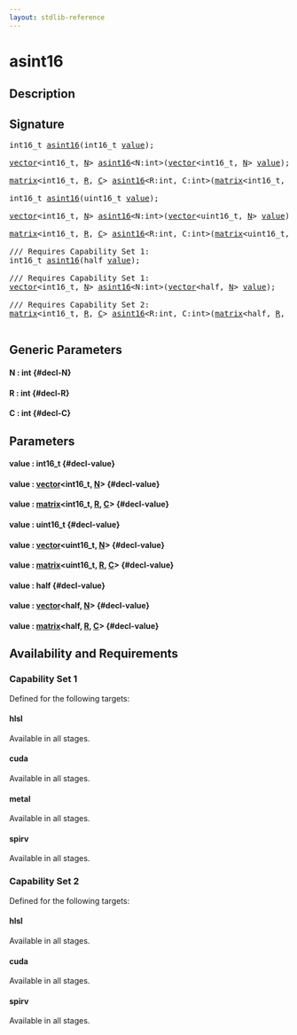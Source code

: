 ```yaml
---
layout: stdlib-reference
---
```


# asint16

## Description





## Signature 

<pre>
int16_t <a href="/stdlib-reference/global-decls/asint16">asint16</a>(int16_t <a href="/stdlib-reference/global-decls/asint16#decl-value" class="code_param">value</a>);

<a href="/stdlib-reference/types/vector/index">vector</a>&lt;int16_t, <a href="/stdlib-reference/types/vector/index#decl-N" class="code_var">N</a>&gt; <a href="/stdlib-reference/global-decls/asint16">asint16</a>&lt;N:int&gt;(<a href="/stdlib-reference/types/vector/index">vector</a>&lt;int16_t, <a href="/stdlib-reference/types/vector/index#decl-N" class="code_var">N</a>&gt; <a href="/stdlib-reference/global-decls/asint16#decl-value" class="code_param">value</a>);

<a href="/stdlib-reference/types/matrix/index">matrix</a>&lt;int16_t, <a href="/stdlib-reference/types/matrix/index#decl-R" class="code_var">R</a>, <a href="/stdlib-reference/types/matrix/index#decl-C" class="code_var">C</a>&gt; <a href="/stdlib-reference/global-decls/asint16">asint16</a>&lt;R:int, C:int&gt;(<a href="/stdlib-reference/types/matrix/index">matrix</a>&lt;int16_t, <a href="/stdlib-reference/types/matrix/index#decl-R" class="code_var">R</a>, <a href="/stdlib-reference/types/matrix/index#decl-C" class="code_var">C</a>&gt; <a href="/stdlib-reference/global-decls/asint16#decl-value" class="code_param">value</a>);

int16_t <a href="/stdlib-reference/global-decls/asint16">asint16</a>(uint16_t <a href="/stdlib-reference/global-decls/asint16#decl-value" class="code_param">value</a>);

<a href="/stdlib-reference/types/vector/index">vector</a>&lt;int16_t, <a href="/stdlib-reference/types/vector/index#decl-N" class="code_var">N</a>&gt; <a href="/stdlib-reference/global-decls/asint16">asint16</a>&lt;N:int&gt;(<a href="/stdlib-reference/types/vector/index">vector</a>&lt;uint16_t, <a href="/stdlib-reference/types/vector/index#decl-N" class="code_var">N</a>&gt; <a href="/stdlib-reference/global-decls/asint16#decl-value" class="code_param">value</a>);

<a href="/stdlib-reference/types/matrix/index">matrix</a>&lt;int16_t, <a href="/stdlib-reference/types/matrix/index#decl-R" class="code_var">R</a>, <a href="/stdlib-reference/types/matrix/index#decl-C" class="code_var">C</a>&gt; <a href="/stdlib-reference/global-decls/asint16">asint16</a>&lt;R:int, C:int&gt;(<a href="/stdlib-reference/types/matrix/index">matrix</a>&lt;uint16_t, <a href="/stdlib-reference/types/matrix/index#decl-R" class="code_var">R</a>, <a href="/stdlib-reference/types/matrix/index#decl-C" class="code_var">C</a>&gt; <a href="/stdlib-reference/global-decls/asint16#decl-value" class="code_param">value</a>);

/// Requires Capability Set 1:
int16_t <a href="/stdlib-reference/global-decls/asint16">asint16</a>(half <a href="/stdlib-reference/global-decls/asint16#decl-value" class="code_param">value</a>);

/// Requires Capability Set 1:
<a href="/stdlib-reference/types/vector/index">vector</a>&lt;int16_t, <a href="/stdlib-reference/types/vector/index#decl-N" class="code_var">N</a>&gt; <a href="/stdlib-reference/global-decls/asint16">asint16</a>&lt;N:int&gt;(<a href="/stdlib-reference/types/vector/index">vector</a>&lt;half, <a href="/stdlib-reference/types/vector/index#decl-N" class="code_var">N</a>&gt; <a href="/stdlib-reference/global-decls/asint16#decl-value" class="code_param">value</a>);

/// Requires Capability Set 2:
<a href="/stdlib-reference/types/matrix/index">matrix</a>&lt;int16_t, <a href="/stdlib-reference/types/matrix/index#decl-R" class="code_var">R</a>, <a href="/stdlib-reference/types/matrix/index#decl-C" class="code_var">C</a>&gt; <a href="/stdlib-reference/global-decls/asint16">asint16</a>&lt;R:int, C:int&gt;(<a href="/stdlib-reference/types/matrix/index">matrix</a>&lt;half, <a href="/stdlib-reference/types/matrix/index#decl-R" class="code_var">R</a>, <a href="/stdlib-reference/types/matrix/index#decl-C" class="code_var">C</a>&gt; <a href="/stdlib-reference/global-decls/asint16#decl-value" class="code_param">value</a>);

</pre>

## Generic Parameters

#### N  : int {#decl-N}
#### R  : int {#decl-R}
#### C  : int {#decl-C}

## Parameters

#### value  : int16\_t {#decl-value}
#### value  : [vector](/stdlib-reference/types/vector/index)\<int16\_t, [N](/stdlib-reference/types/vector/index#decl-N)\> {#decl-value}
#### value  : [matrix](/stdlib-reference/types/matrix/index)\<int16\_t, [R](/stdlib-reference/types/matrix/index#decl-R), [C](/stdlib-reference/types/matrix/index#decl-C)\> {#decl-value}
#### value  : uint16\_t {#decl-value}
#### value  : [vector](/stdlib-reference/types/vector/index)\<uint16\_t, [N](/stdlib-reference/types/vector/index#decl-N)\> {#decl-value}
#### value  : [matrix](/stdlib-reference/types/matrix/index)\<uint16\_t, [R](/stdlib-reference/types/matrix/index#decl-R), [C](/stdlib-reference/types/matrix/index#decl-C)\> {#decl-value}
#### value  : half {#decl-value}
#### value  : [vector](/stdlib-reference/types/vector/index)\<half, [N](/stdlib-reference/types/vector/index#decl-N)\> {#decl-value}
#### value  : [matrix](/stdlib-reference/types/matrix/index)\<half, [R](/stdlib-reference/types/matrix/index#decl-R), [C](/stdlib-reference/types/matrix/index#decl-C)\> {#decl-value}

## Availability and Requirements

### Capability Set 1

Defined for the following targets:

#### hlsl
Available in all stages.

#### cuda
Available in all stages.

#### metal
Available in all stages.

#### spirv
Available in all stages.


### Capability Set 2

Defined for the following targets:

#### hlsl
Available in all stages.

#### cuda
Available in all stages.

#### spirv
Available in all stages.



